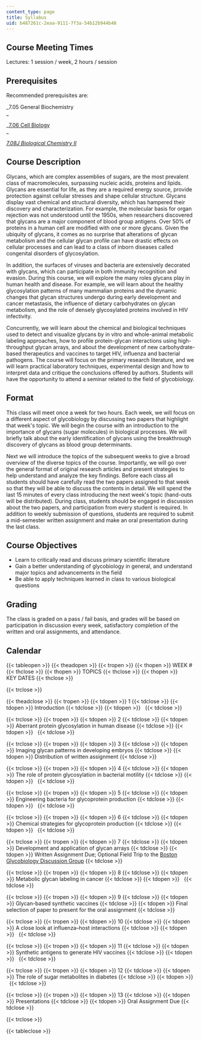```yaml
---
content_type: page
title: Syllabus
uid: b487261c-2eaa-9111-7f3a-54b12b944b48
---
```


Course Meeting Times
--------------------

Lectures: 1 session / week, 2 hours / session

Prerequisites
-------------

Recommended prerequisites are:

_7.05 General Biochemistry  
_

_[7.06 Cell Biology](/courses/7-06-cell-biology-spring-2007/)  
_

_[7.08J Biological Chemistry II](/courses/5-08j-biological-chemistry-ii-spring-2016)_

Course Description
------------------

Glycans, which are complex assemblies of sugars, are the most prevalent class of macromolecules, surpassing nucleic acids, proteins and lipids. Glycans are essential for life, as they are a required energy source, provide protection against cellular stresses and shape cellular structure. Glycans display vast chemical and structural diversity, which has hampered their discovery and characterization. For example, the molecular basis for organ rejection was not understood until the 1950s, when researchers discovered that glycans are a major component of blood group antigens. Over 50% of proteins in a human cell are modified with one or more glycans. Given the ubiquity of glycans, it comes as no surprise that alterations of glycan metabolism and the cellular glycan profile can have drastic effects on cellular processes and can lead to a class of inborn diseases called congenital disorders of glycosylation.

In addition, the surfaces of viruses and bacteria are extensively decorated with glycans, which can participate in both immunity recognition and evasion. During this course, we will explore the many roles glycans play in human health and disease. For example, we will learn about the healthy glycosylation patterns of many mammalian proteins and the dynamic changes that glycan structures undergo during early development and cancer metastasis, the influence of dietary carbohydrates on glycan metabolism, and the role of densely glycosylated proteins involved in HIV infectivity.

Concurrently, we will learn about the chemical and biological techniques used to detect and visualize glycans by in vitro and whole-animal metabolic labeling approaches, how to profile protein-glycan interactions using high-throughput glycan arrays, and about the development of new carbohydrate-based therapeutics and vaccines to target HIV, influenza and bacterial pathogens. The course will focus on the primary research literature, and we will learn practical laboratory techniques, experimental design and how to interpret data and critique the conclusions offered by authors. Students will have the opportunity to attend a seminar related to the field of glycobiology.

Format
------

This class will meet once a week for two hours. Each week, we will focus on a different aspect of glycobiology by discussing two papers that highlight that week's topic. We will begin the course with an introduction to the importance of glycans (sugar molecules) in biological processes. We will briefly talk about the early identification of glycans using the breakthrough discovery of glycans as blood group determinants.

Next we will introduce the topics of the subsequent weeks to give a broad overview of the diverse topics of the course. Importantly, we will go over the general format of original research articles and present strategies to help understand and analyze the key findings. Before each class all students should have carefully read the two papers assigned to that week so that they will be able to discuss the contents in detail. We will spend the last 15 minutes of every class introducing the next week's topic (hand-outs will be distributed). During class, students should be engaged in discussion about the two papers, and participation from every student is required. In addition to weekly submission of questions, students are required to submit a mid-semester written assignment and make an oral presentation during the last class.

Course Objectives
-----------------

*   Learn to critically read and discuss primary scientific literature
*   Gain a better understanding of glycobiology in general, and understand major topics and advancements in the field
*   Be able to apply techniques learned in class to various biological questions

Grading
-------

The class is graded on a pass / fail basis, and grades will be based on participation in discussion every week, satisfactory completion of the written and oral assignments, and attendance.

Calendar
--------

{{< tableopen >}}
{{< theadopen >}}
{{< tropen >}}
{{< thopen >}}
WEEK #
{{< thclose >}}
{{< thopen >}}
TOPICS
{{< thclose >}}
{{< thopen >}}
KEY DATES
{{< thclose >}}

{{< trclose >}}

{{< theadclose >}}
{{< tropen >}}
{{< tdopen >}}
1
{{< tdclose >}}
{{< tdopen >}}
Introduction
{{< tdclose >}}
{{< tdopen >}}
 
{{< tdclose >}}

{{< trclose >}}
{{< tropen >}}
{{< tdopen >}}
2
{{< tdclose >}}
{{< tdopen >}}
Aberrant protein glycosylation in human disease
{{< tdclose >}}
{{< tdopen >}}
 
{{< tdclose >}}

{{< trclose >}}
{{< tropen >}}
{{< tdopen >}}
3
{{< tdclose >}}
{{< tdopen >}}
Imaging glycan patterns in developing embryos
{{< tdclose >}}
{{< tdopen >}}
Distribution of written assignment
{{< tdclose >}}

{{< trclose >}}
{{< tropen >}}
{{< tdopen >}}
4
{{< tdclose >}}
{{< tdopen >}}
The role of protein glycosylation in bacterial motility
{{< tdclose >}}
{{< tdopen >}}
 
{{< tdclose >}}

{{< trclose >}}
{{< tropen >}}
{{< tdopen >}}
5
{{< tdclose >}}
{{< tdopen >}}
Engineering bacteria for glycoprotein production
{{< tdclose >}}
{{< tdopen >}}
 
{{< tdclose >}}

{{< trclose >}}
{{< tropen >}}
{{< tdopen >}}
6
{{< tdclose >}}
{{< tdopen >}}
Chemical strategies for glycoprotein production
{{< tdclose >}}
{{< tdopen >}}
 
{{< tdclose >}}

{{< trclose >}}
{{< tropen >}}
{{< tdopen >}}
7
{{< tdclose >}}
{{< tdopen >}}
Development and application of glycan arrays
{{< tdclose >}}
{{< tdopen >}}
Written Assignment Due; Optional Field Trip to the [Boston Glycobiology Discussion Group](http://www.glycobiologyboston.org/home)
{{< tdclose >}}

{{< trclose >}}
{{< tropen >}}
{{< tdopen >}}
8
{{< tdclose >}}
{{< tdopen >}}
Metabolic glycan labeling in cancer
{{< tdclose >}}
{{< tdopen >}}
 
{{< tdclose >}}

{{< trclose >}}
{{< tropen >}}
{{< tdopen >}}
9
{{< tdclose >}}
{{< tdopen >}}
Glycan-based synthetic vaccines
{{< tdclose >}}
{{< tdopen >}}
Final selection of paper to present for the oral assignment
{{< tdclose >}}

{{< trclose >}}
{{< tropen >}}
{{< tdopen >}}
10
{{< tdclose >}}
{{< tdopen >}}
A close look at influenza–host interactions
{{< tdclose >}}
{{< tdopen >}}
 
{{< tdclose >}}

{{< trclose >}}
{{< tropen >}}
{{< tdopen >}}
11
{{< tdclose >}}
{{< tdopen >}}
Synthetic antigens to generate HIV vaccines
{{< tdclose >}}
{{< tdopen >}}
 
{{< tdclose >}}

{{< trclose >}}
{{< tropen >}}
{{< tdopen >}}
12
{{< tdclose >}}
{{< tdopen >}}
The role of sugar metabolites in diabetes
{{< tdclose >}}
{{< tdopen >}}
 
{{< tdclose >}}

{{< trclose >}}
{{< tropen >}}
{{< tdopen >}}
13
{{< tdclose >}}
{{< tdopen >}}
Presentations
{{< tdclose >}}
{{< tdopen >}}
Oral Assignment Due
{{< tdclose >}}

{{< trclose >}}

{{< tableclose >}}